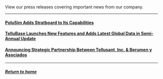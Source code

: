 View our press releases covering important news from our company.  

---
#### [PoluSim Adds Stratboard to Its Capabilities](tellusant-stratboard-press-release.md)  

#### [TelluBase Launches New Features and Adds Latest Global Data in Semi-Annual Update](tellubase-new-features-semi-annual-update.md)  

#### [Announcing Strategic Partnership Between Tellusant, Inc. & Berumen y Asociados](tellusant-berumen-strategic-partnership.md)  

---
##### [Return to home](../index.md)  
